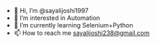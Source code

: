- 👋 Hi, I’m @sayalijoshi1997
- 👀 I’m interested in Automation
- 🌱 I’m currently learning Selenium+Python
- 📫 How to reach me sayalijoshi238@gmail.com

<!---
sayalijoshi1997/sayalijoshi1997 is a ✨ special ✨ repository because its `README.md` (this file) appears on your GitHub profile.
You can click the Preview link to take a look at your changes.
--->
